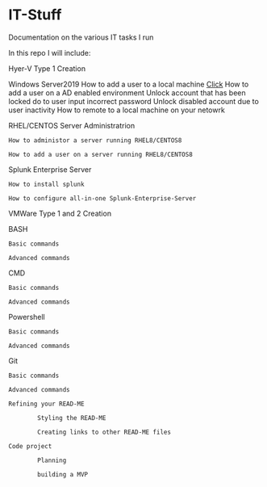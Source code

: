 # IT-Stuff
Documentation on the various IT tasks I run


In this repo I will include:

Hyer-V Type 1 Creation

Windows Server2019
    How to add a user to a local machine [Click](https://github.com/urmarc443/IT-Stuff/blob/main/addANewUserToALocalMachine)
    How to add a user on a AD enabled environment
    Unlock account that has been locked do to user input incorrect password
    Unlock disabled account due to user inactivity
    How to remote to a local machine on your netowrk

RHEL/CENTOS Server Administratrion
  
    How to administor a server running RHEL8/CENTOS8

    How to add a user on a server running RHEL8/CENTOS8

Splunk Enterprise Server
 
    How to install splunk

    How to configure all-in-one Splunk-Enterprise-Server
  
VMWare Type 1 and 2 Creation

BASH

    Basic commands
    
    Advanced commands

CMD
    
    Basic commands
    
    Advanced commands

Powershell
    
    Basic commands
    
    Advanced commands

Git

    Basic commands
    
    Advanced commands
    
    Refining your READ-ME
    
            Styling the READ-ME
        
            Creating links to other READ-ME files
    
    Code project
        
            Planning
        
            building a MVP
